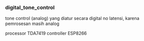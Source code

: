 ### digital_tone_control
tone control (analog) yang diatur secara digital
no latensi, karena pemrosesan masih analog

processor TDA7419
controller ESP8266
